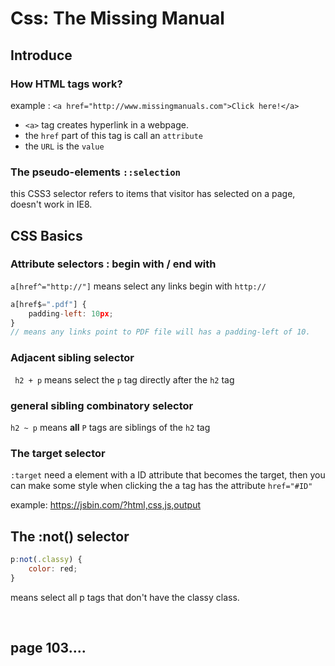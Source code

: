 # Css: The Missing Manual

## Introduce

### How HTML tags work?

example :  `<a href="http://www.missingmanuals.com">Click here!</a>`

- `<a>` tag creates hyperlink in a webpage.
- the `href` part of this tag is call  an `attribute`
- the `URL`  is the `value`

### The pseudo-elements `::selection`
this CSS3 selector refers to items that visitor has selected on a page, doesn't work in IE8.



## CSS Basics

### Attribute selectors : begin with / end with

`a[href^="http://"]` means select any links begin with `http://`

```js
a[href$=".pdf"] {
    padding-left: 10px;
}
// means any links point to PDF file will has a padding-left of 10.
```



### Adjacent sibling selector

` h2 + p` means select the `p` tag directly after the `h2` tag



### general sibling combinatory selector

`h2 ~ p` means __all__  `P` tags are siblings of the `h2` tag



### The target selector

`:target` need a element with a ID attribute that becomes the target, then you can make some style when clicking the a tag has the attribute `href="#ID"`

example: https://jsbin.com/?html,css,js,output



## The :not() selector

```js
p:not(.classy) {
    color: red;
}
```

means select all p tags that don't have the classy class.



​	

## page 103....


